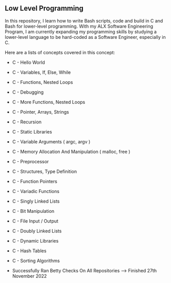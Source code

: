 ## Low Level Programming
In this repository, I learn how to write Bash scripts, code and build in C and Bash for lower-level programming. With my ALX Software Engineering Program, I am currently expanding my programming skills by studying a lower-level language to be hard-coded as a Software Engineer, especially in C.

Here are a lists of concepts covered in this concept:
+ C - Hello World
+ C - Variables, If, Else, While
+ C - Functions, Nested Loops
+ C - Debugging
+ C - More Functions, Nested Loops
+ C - Pointer, Arrays, Strings
+ C - Recursion
+ C - Static Libraries
+ C - Variable Arguments ( argc, argv )
+ C - Memory Allocation And Manipulation ( malloc, free )
+ C - Preprocessor
+ C - Structures, Type Definition
+ C - Function Pointers
+ C - Variadic Functions
+ C - Singly Linked Lists
+ C - Bit Manipulation
+ C - File Input / Output
+ C - Doubly Linked Lists
+ C - Dynamic Libraries
+ C - Hash Tables
+ C - Sorting Algorithms


+ Successfully Ran Betty Checks On All Repositories --> Finished 27th November 2022
